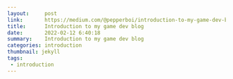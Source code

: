 ```yaml
---
layout:     post
link:       https://medium.com/@pepperboi/introduction-to-my-game-dev-blog-1219e8c9b742
title:      Introduction to my game dev blog
date:       2022-02-12 6:40:18
summary:    Introduction to my game dev blog
categories: introduction
thumbnail: jekyll
tags:
 - introduction
---
```

